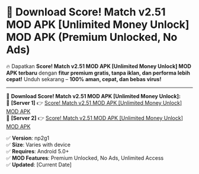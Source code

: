 # 🚀 Download Score! Match v2.51 MOD APK [Unlimited Money Unlock] MOD APK (Premium Unlocked, No Ads)  

🔥 Dapatkan **Score! Match v2.51 MOD APK [Unlimited Money Unlock] MOD APK terbaru** dengan **fitur premium gratis, tanpa iklan, dan performa lebih cepat!** Unduh sekarang – **100% aman, cepat, dan bebas virus!**  

---


🔽 **Download Score! Match v2.51 MOD APK [Unlimited Money Unlock]:**  
🔹 **[Server 1]** 👉 [Score! Match v2.51 MOD APK [Unlimited Money Unlock] MOD APK](https://apkcomod.com?title=Score!_Match_v2.51_MOD_APK_[Unlimited_Money_Unlock])  
🔹 **[Server 2]** 👉 [Score! Match v2.51 MOD APK [Unlimited Money Unlock] MOD APK](https://apkcomod.com?title=Score!_Match_v2.51_MOD_APK_[Unlimited_Money_Unlock])  


✅ **Version**: np2g1  
✅ **Size**: Varies with device  
✅ **Requires**: Android 5.0+  
✅ **MOD Features**: Premium Unlocked, No Ads, Unlimited Access  
✅ **Updated**: [Current Date]  